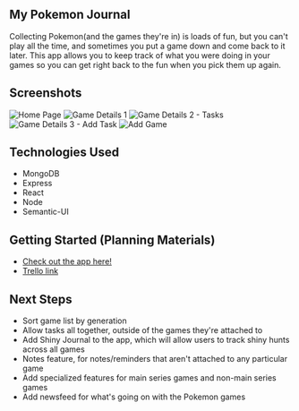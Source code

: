 ## My Pokemon Journal

Collecting Pokemon(and the games they're in) is loads of fun, but you can't play all the time, and sometimes you put a game down and come back to it later. This app allows you to keep track of what you were doing in your games so you can get right back to the fun when you pick them up again.

## Screenshots
![Home Page](https://i.imgur.com/rg3HS1A.png)
![Game Details 1](https://i.imgur.com/9sI73q3.png)
![Game Details 2 - Tasks](https://i.imgur.com/0kSqB3U.png)
![Game Details 3 - Add Task](https://i.imgur.com/aVimGLf.png)
![Add Game](https://i.imgur.com/aVimGLf.png)

## Technologies Used
* MongoDB
* Express
* React
* Node
* Semantic-UI

## Getting Started (Planning Materials)
* [Check out the app here!](https://my-pokemon-journal.herokuapp.com/)
* [Trello link](https://trello.com/invite/b/0lCBAbXu/c68f7229e3fd3ff9d0a8746735c3b703/my-pokemon-journal)

## Next Steps
* Sort game list by generation
* Allow tasks all together, outside of the games they're attached to
* Add Shiny Journal to the app, which will allow users to track shiny hunts across all games
* Notes feature, for notes/reminders that aren't attached to any particular game
* Add specialized features for main series games and non-main series games
* Add newsfeed for what's going on with the Pokemon games
